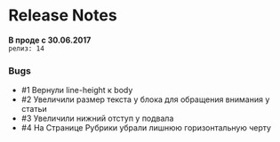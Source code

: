 # Release Notes
**В проде с 30.06.2017**
<br>
`релиз: 14`
<br>
### Bugs
- #1 Вернули line-height к body
- #2 Увеличили размер текста у блока для обращения внимания у статьи
- #3 Увеличили нижний отступ у подвала
- #4 На Странице Рубрики убрали лишнюю горизонтальную черту

